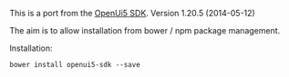 This is a port from the [OpenUi5 SDK](http://sap.github.io/openui5/download.html). 
Version 1.20.5 (2014-05-12)

The aim is to allow installation from bower / npm package management.

Installation:

```
bower install openui5-sdk --save
```
